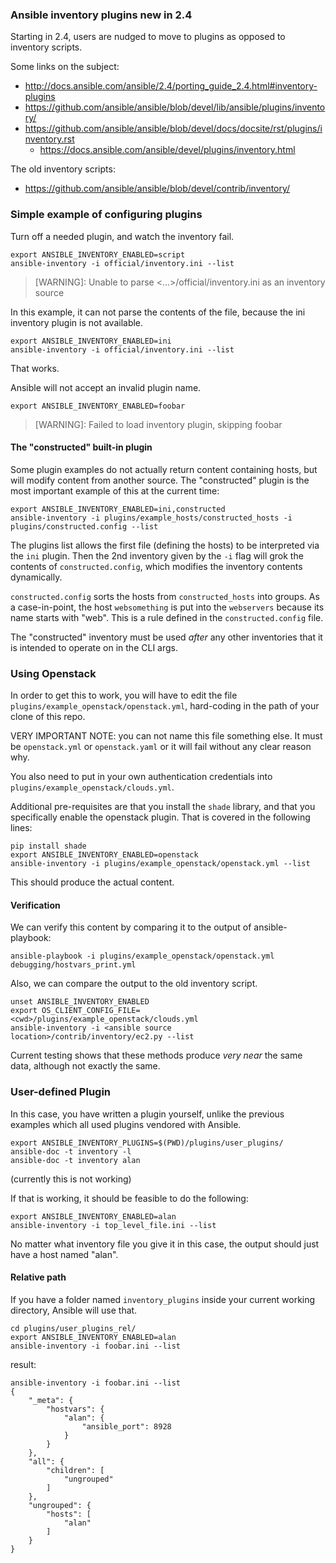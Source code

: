 ### Ansible inventory plugins new in 2.4

Starting in 2.4, users are nudged to move to plugins as opposed to inventory
scripts.

Some links on the subject:

 - http://docs.ansible.com/ansible/2.4/porting_guide_2.4.html#inventory-plugins
 - https://github.com/ansible/ansible/blob/devel/lib/ansible/plugins/inventory/
 - https://github.com/ansible/ansible/blob/devel/docs/docsite/rst/plugins/inventory.rst
   - https://docs.ansible.com/ansible/devel/plugins/inventory.html

The old inventory scripts:

 - https://github.com/ansible/ansible/blob/devel/contrib/inventory/

### Simple example of configuring plugins

Turn off a needed plugin, and watch the inventory fail.

```
export ANSIBLE_INVENTORY_ENABLED=script
ansible-inventory -i official/inventory.ini --list
```

> [WARNING]: Unable to parse <...>/official/inventory.ini as an inventory source

In this example, it can not parse the contents of the file, because the
ini inventory plugin is not available.

```
export ANSIBLE_INVENTORY_ENABLED=ini
ansible-inventory -i official/inventory.ini --list
```

That works.

Ansible will not accept an invalid plugin name.

```
export ANSIBLE_INVENTORY_ENABLED=foobar
```

> [WARNING]: Failed to load inventory plugin, skipping foobar

#### The "constructed" built-in plugin

Some plugin examples do not actually return content containing hosts, but
will modify content from another source. The "constructed" plugin is the
most important example of this at the current time:

```
export ANSIBLE_INVENTORY_ENABLED=ini,constructed
ansible-inventory -i plugins/example_hosts/constructed_hosts -i plugins/constructed.config --list
```

The plugins list allows the first file (defining the hosts) to be interpreted
via the `ini` plugin. Then the 2nd inventory given by the `-i` flag
will grok the contents of `constructed.config`, which modifies the inventory
contents dynamically.

`constructed.config` sorts the hosts from `constructed_hosts` into
groups. As a case-in-point, the host `websomething` is put into the
`webservers` because its name starts with "web". This is a rule defined
in the `constructed.config` file.

The "constructed" inventory must be used _after_ any other inventories that
it is intended to operate on in the CLI args.

### Using Openstack

In order to get this to work, you will have to edit the file
`plugins/example_openstack/openstack.yml`, hard-coding in the path
of your clone of this repo.

VERY IMPORTANT NOTE: you can not name this file something else. It must be
`openstack.yml` or `openstack.yaml` or it will fail without any clear reason
why.

You also need to put in your own authentication
credentials into `plugins/example_openstack/clouds.yml`.

Additional pre-requisites are that you install the `shade` library, and
that you specifically enable the openstack plugin. That is covered in the
following lines:

```
pip install shade
export ANSIBLE_INVENTORY_ENABLED=openstack
ansible-inventory -i plugins/example_openstack/openstack.yml --list
```

This should produce the actual content.

#### Verification

We can verify this content by comparing it to the output of ansible-playbook:

```
ansible-playbook -i plugins/example_openstack/openstack.yml debugging/hostvars_print.yml
```

Also, we can compare the output to the old inventory script.

```
unset ANSIBLE_INVENTORY_ENABLED
export OS_CLIENT_CONFIG_FILE=<cwd>/plugins/example_openstack/clouds.yml
ansible-inventory -i <ansible source location>/contrib/inventory/ec2.py --list
```

Current testing shows that these methods produce _very near_ the same data,
although not exactly the same.

### User-defined Plugin

In this case, you have written a plugin yourself, unlike the previous examples
which all used plugins vendored with Ansible.

```
export ANSIBLE_INVENTORY_PLUGINS=$(PWD)/plugins/user_plugins/
ansible-doc -t inventory -l
ansible-doc -t inventory alan
```

(currently this is not working)

If that is working, it should be feasible to do the following:

```
export ANSIBLE_INVENTORY_ENABLED=alan
ansible-inventory -i top_level_file.ini --list
```

No matter what inventory file you give it in this case, the output should
just have a host named "alan".

#### Relative path

If you have a folder named `inventory_plugins` inside your current
working directory, Ansible will use that.

```
cd plugins/user_plugins_rel/
export ANSIBLE_INVENTORY_ENABLED=alan
ansible-inventory -i foobar.ini --list
```

result:

```
ansible-inventory -i foobar.ini --list
{
    "_meta": {
        "hostvars": {
            "alan": {
                "ansible_port": 8928
            }
        }
    }, 
    "all": {
        "children": [
            "ungrouped"
        ]
    }, 
    "ungrouped": {
        "hosts": [
            "alan"
        ]
    }
}
```
